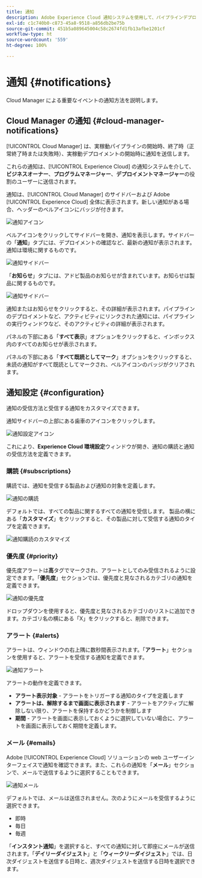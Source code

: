 ```yaml
---
title: 通知
description: Adobe Experience Cloud 通知システムを使用して、パイプラインデプロイメントに関する情報を受け取る方法を説明します。
exl-id: c1c740b0-c873-45a8-9518-a856db2be75b
source-git-commit: 451b5a089645004c58c2674fd1fb13afbe1201cf
workflow-type: ht
source-wordcount: '559'
ht-degree: 100%

---
```



# 通知 {#notifications}

Cloud Manager による重要なイベントの通知方法を説明します。

## Cloud Manager の通知 {#cloud-manager-notifications}

[!UICONTROL Cloud Manager] は、実稼動パイプラインの開始時、終了時（正常終了時または失敗時）、実稼動デプロイメントの開始時に通知を送信します。

これらの通知は、[!UICONTROL Experience Cloud] の通知システムを介して、**ビジネスオーナー**、**プログラムマネージャー**、**デプロイメントマネージャー**&#x200B;の役割のユーザーに送信されます。

通知は、[!UICONTROL Cloud Manager] のサイドバーおよび Adobe [!UICONTROL Experience Cloud] 全体に表示されます。新しい通知がある場合、ヘッダーのベルアイコンにバッジが付きます。

![通知アイコン](assets/notifications-bell-badged.png)

ベルアイコンをクリックしてサイドバーを開き、通知を表示します。サイドバーの「**通知**」タブには、デプロイメントの確認など、最新の通知が表示されます。通知は環境に関するものです。

![通知サイドバー](assets/notifications-activities.png)

「**お知らせ**」タブには、アドビ製品のお知らせが含まれています。お知らせは製品に関するものです。

![通知サイドバー](assets/notificaitons-announcements.png)

通知またはお知らせをクリックすると、その詳細が表示されます。パイプラインのデプロイメントなど、アクティビティにリンクされた通知には、パイプラインの実行ウィンドウなど、そのアクティビティの詳細が表示されます。

パネルの下部にある「**すべて表示**」オプションをクリックすると、インボックス内のすべてのお知らせが表示されます。

パネルの下部にある「**すべて既読としてマーク**」オプションをクリックすると、未読の通知がすべて既読としてマークされ、ベルアイコンのバッジがクリアされます。

## 通知設定 {#configuration}

通知の受信方法と受信する通知をカスタマイズできます。

通知サイドバーの上部にある歯車のアイコンをクリックします。

![通知設定アイコン](assets/notifications-configuration.png)

これにより、**Experience Cloud 環境設定**&#x200B;ウィンドウが開き、通知の購読と通知の受信方法を定義できます。

### 購読 {#subscriptions}

購読では、通知を受信する製品および通知の対象を定義します。

![通知の購読](assets/notifications-subscriptions.png)

デフォルトでは、すべての製品に関するすべての通知を受信します。 製品の横にある「**カスタマイズ**」をクリックすると、その製品に対して受信する通知のタイプを定義できます。

![通知購読のカスタマイズ](assets/notifications-subscriptions-customize.png)

### 優先度 {#priority}

優先度アラートは&#x200B;**高**&#x200B;タグでマークされ、アラートとしてのみ受信されるように設定できます。「**優先度**」セクションでは、優先度と見なされるカテゴリの通知を定義できます。

![通知の優先度](assets/notifications-priority.png)

ドロップダウンを使用すると、優先度と見なされるカテゴリのリストに追加できます。カテゴリ名の横にある「X」をクリックすると、削除できます。

### アラート {#alerts}

アラートは、ウィンドウの右上隅に数秒間表示されます。「**アラート**」セクションを使用すると、アラートを受信する通知を定義できます。

![通知アラート](assets/notifications-alerts.png)

アラートの動作を定義できます。

* **アラート表示対象** - アラートをトリガーする通知のタイプを定義します
* **アラートは、解除するまで画面に表示されます** - アラートをアクティブに解除しない限り、アラートを保持するかどうかを制御します
* **期間** - アラートを画面に表示しておくように選択していない場合に、アラートを画面に表示しておく期間を定義します。

### メール {#emails}

Adobe [!UICONTROL Experience Cloud] ソリューションの web ユーザーインターフェイスで通知を確認できます。また、これらの通知を「**メール**」セクションで、メールで送信するように選択することもできます。

![通知メール](assets/notifications-emails.png)

デフォルトでは、メールは送信されません。次のようにメールを受信するように選択できます。

* 即時
* 毎日
* 毎週

「**インスタント通知**」を選択すると、すべての通知に対して即座にメールが送信されます。「**デイリーダイジェスト**」と「**ウィークリーダイジェスト**」では、日次ダイジェストを送信する日時と、週次ダイジェストを送信する日時を選択できます。